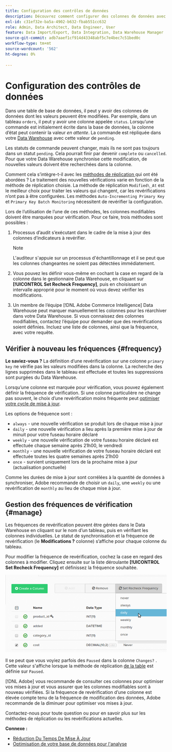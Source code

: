 ```yaml
---
title: Configuration des contrôles de données
description: Découvrez comment configurer des colonnes de données avec des valeurs modifiables.
exl-id: c31ef32e-ba5a-4902-b632-fbab551cc632
role: Admin, Data Architect, Data Engineer, User
feature: Data Import/Export, Data Integration, Data Warehouse Manager
source-git-commit: adb7aaef1cf914d43348abf5c7e4bec7c51bed0c
workflow-type: tm+mt
source-wordcount: '562'
ht-degree: 0%

---
```


# Configuration des contrôles de données

Dans une table de base de données, il peut y avoir des colonnes de données dont les valeurs peuvent être modifiées. Par exemple, dans un tableau `orders`, il peut y avoir une colonne appelée `status`. Lorsqu’une commande est initialement écrite dans la base de données, la colonne d’état peut contenir la valeur _en attente_. La commande est répliquée dans votre [Data Warehouse](../data-warehouse-mgr/tour-dwm.md) avec cette valeur de `pending`.

Les statuts de commande peuvent changer, mais ils ne sont pas toujours dans un statut `pending`. Cela pourrait finir par devenir `complete` ou `cancelled`. Pour que votre Data Warehouse synchronise cette modification, de nouvelles valeurs doivent être recherchées dans la colonne.

Comment cela s’intègre-t-il avec les [ méthodes de réplication ](../data-warehouse-mgr/cfg-replication-methods.md) qui ont été abordées ? Le traitement des nouvelles vérifications varie en fonction de la méthode de réplication choisie. La méthode de réplication `Modified\_At` est le meilleur choix pour traiter les valeurs qui changent, car les revérifications n’ont pas à être configurées. Les méthodes `Auto-Incrementing Primary Key` et `Primary Key Batch Monitoring` nécessitent de revérifier la configuration.

Lors de l’utilisation de l’une de ces méthodes, les colonnes modifiables doivent être marquées pour vérification. Pour ce faire, trois méthodes sont possibles :

1. Processus d’audit s’exécutant dans le cadre de la mise à jour des colonnes d’indicateurs à revérifier.

   >[!NOTE]
   >
   >L&#39;auditeur s&#39;appuie sur un processus d&#39;échantillonnage et il se peut que les colonnes changeantes ne soient pas détectées immédiatement.

1. Vous pouvez les définir vous-même en cochant la case en regard de la colonne dans le gestionnaire Data Warehouse, en cliquant sur **[!UICONTROL Set Recheck Frequency]**, puis en choisissant un intervalle approprié pour le moment où vous devez vérifier les modifications.

1. Un membre de l’équipe [!DNL Adobe Commerce Intelligence] Data Warehouse peut marquer manuellement les colonnes pour les réarchiver dans votre Data Warehouse. Si vous connaissez des colonnes modifiables, contactez l’équipe pour demander que des revérifications soient définies. Incluez une liste de colonnes, ainsi que la fréquence, avec votre requête.

## Vérifier à nouveau les fréquences {#frequency}

**Le saviez-vous ?**
La définition d’une revérification sur une colonne `primary key` ne vérifie pas les valeurs modifiées dans la colonne. La recherche des lignes supprimées dans le tableau est effectuée et toutes les suppressions sont purgées du Data Warehouse.

Lorsqu’une colonne est marquée pour vérification, vous pouvez également définir la fréquence de vérification. Si une colonne particulière ne change pas souvent, le choix d’une revérification moins fréquente peut [optimiser votre cycle de mise à jour](../../best-practices/reduce-update-cycle-time.md).

Les options de fréquence sont :

* `always` - une nouvelle vérification se produit lors de chaque mise à jour
* `daily` - une nouvelle vérification a lieu après la première mise à jour de minuit pour votre fuseau horaire déclaré
* `weekly` - une nouvelle vérification de votre fuseau horaire déclaré est effectuée chaque semaine après 21h00, le vendredi
* `monthly` - une nouvelle vérification de votre fuseau horaire déclaré est effectuée toutes les quatre semaines après 21h00
* `once` - survient uniquement lors de la prochaine mise à jour (actualisation ponctuelle)

Comme les durées de mise à jour sont corrélées à la quantité de données à synchroniser, Adobe recommande de choisir un `daily`, une `weekly` ou une revérification de `monthly` au lieu de chaque mise à jour.

## Gestion des fréquences de vérification {#manage}

Les fréquences de revérification peuvent être gérées dans le Data Warehouse en cliquant sur le nom d’un tableau, puis en vérifiant les colonnes individuelles. Le statut de synchronisation et la fréquence de revérification (le **Modifications ?** colonne) s’affiche pour chaque colonne du tableau.

Pour modifier la fréquence de revérification, cochez la case en regard des colonnes à modifier. Cliquez ensuite sur la liste déroulante **[!UICONTROL Set Recheck Frequency]** et définissez la fréquence souhaitée.

![](../../assets/dwm-recheck.png)

Il se peut que vous voyiez parfois des `Paused` dans la colonne `Changes?` . Cette valeur s&#39;affiche lorsque la méthode de réplication [ de la table](../../data-analyst/data-warehouse-mgr/cfg-data-rechecks.md) est définie sur `Paused`.

[!DNL Adobe] vous recommande de consulter ces colonnes pour optimiser vos mises à jour et vous assurer que les colonnes modifiables sont à nouveau vérifiées. Si la fréquence de revérification d’une colonne est élevée compte tenu de la fréquence de modification des données, Adobe recommande de la diminuer pour optimiser vos mises à jour.

Contactez-nous pour toute question ou pour en savoir plus sur les méthodes de réplication ou les revérifications actuelles.

**Connexe :**

* [Réduction Du Temps De Mise À Jour](../../best-practices/reduce-update-cycle-time.md)
* [Optimisation de votre base de données pour l&#39;analyse](../../best-practices/opt-db-analysis.md)
